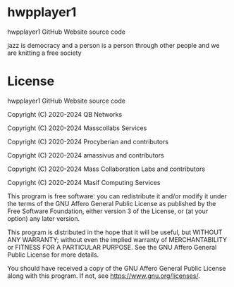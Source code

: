 # hwpplayer1

hwpplayer1 GitHub Website source code

jazz is democracy and a person is a person through other people and we are knitting a free society 

# License

hwpplayer1 GitHub Website source code

Copyright (C) 2020-2024 QB Networks

Copyright (C) 2020-2024 Masscollabs Services

Copyright (C) 2020-2024 Procyberian and contributors

Copyright (C) 2020-2024 amassivus and contributors

Copyright (C) 2020-2024 Mass Collaboration Labs and contributors

Copyright (C) 2020-2024 Masif Computing Services

This program is free software: you can redistribute it and/or modify
it under the terms of the GNU Affero General Public License as published
by the Free Software Foundation, either version 3 of the License, or
(at your option) any later version.

This program is distributed in the hope that it will be useful,
but WITHOUT ANY WARRANTY; without even the implied warranty of
MERCHANTABILITY or FITNESS FOR A PARTICULAR PURPOSE.  See the
GNU Affero General Public License for more details.

You should have received a copy of the GNU Affero General Public License
along with this program.  If not, see <https://www.gnu.org/licenses/>.


